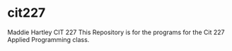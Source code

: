 # cit227
Maddie Hartley
CIT 227
This Repository is for the programs for the Cit 227 Applied Programming class.
